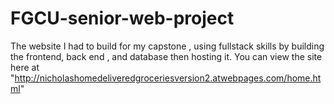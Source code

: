 # FGCU-senior-web-project
The website I had to build for my capstone , using fullstack skills by building the frontend, back end , and database then hosting it. You can view the site here at "http://nicholashomedeliveredgroceriesversion2.atwebpages.com/home.html"
